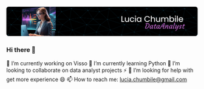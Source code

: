 ![](https://github.com/LUCIACHUMBILE/LUCIACHUMBILE/blob/main/github-header-image%20(4).png)

### Hi there 👋
🔭 I’m currently working on Visso
🌱 I’m currently learning Python
👯 I’m looking to collaborate on data analyst projects ⚡
🤔 I’m looking for help with get more experience 😄
📫 How to reach me: lucia.chumbile@gmail.com 

